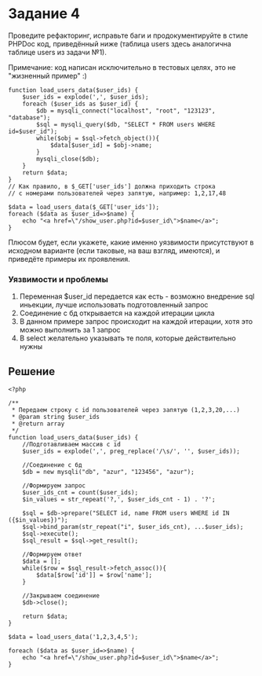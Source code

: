 # Задание 4

Проведите рефакторинг, исправьте баги и продокументируйте в стиле PHPDoc код, приведённый ниже (таблица users здесь аналогична таблице users из задачи №1).

Примечание: код написан исключительно в тестовых целях, это не "жизненный пример" :)
```
function load_users_data($user_ids) {
    $user_ids = explode(',', $user_ids);
    foreach ($user_ids as $user_id) {
        $db = mysqli_connect("localhost", "root", "123123", "database");
        $sql = mysqli_query($db, "SELECT * FROM users WHERE id=$user_id");
        while($obj = $sql->fetch_object()){
            $data[$user_id] = $obj->name;
        }
        mysqli_close($db);
    }
    return $data;
}
// Как правило, в $_GET['user_ids'] должна приходить строка
// с номерами пользователей через запятую, например: 1,2,17,48

$data = load_users_data($_GET['user_ids']);
foreach ($data as $user_id=>$name) {
    echo "<a href=\"/show_user.php?id=$user_id\">$name</a>";
}
```
Плюсом будет, если укажете, какие именно уязвимости присутствуют в исходном варианте (если таковые, на ваш взгляд, имеются), и приведёте примеры их проявления.

### Уязвимости и проблемы

<ol>
<li>Переменная $user_id передается как есть - возможно внедрение sql иньекции, лучше использовать подготовленный запрос</li>
<li>Соединение с бд открывается на каждой итерации цикла</li>
<li>В данном примере запрос происходит на каждой итерации, хотя это можно выполнить за 1 запрос</li>
<li>В select желательно указывать те поля, которые действительно нужны</li>
</ol>

## Решение

```
<?php

/**
 * Передаем строку с id пользователей через запятую (1,2,3,20,...)
 * @param string $user_ids
 * @return array
 */
function load_users_data($user_ids) {
    //Подготавливаем массив c id
    $user_ids = explode(',', preg_replace('/\s/', '', $user_ids));
    
    //Соединение с бд
    $db = new mysqli("db", "azur", "123456", "azur");

    //Формируем запрос
    $user_ids_cnt = count($user_ids);
    $in_values = str_repeat('?,', $user_ids_cnt - 1) . '?';

    $sql = $db->prepare("SELECT id, name FROM users WHERE id IN ({$in_values})");
    $sql->bind_param(str_repeat("i", $user_ids_cnt), ...$user_ids);
    $sql->execute();
    $sql_result = $sql->get_result();

    //Формируем ответ
    $data = [];
    while($row = $sql_result->fetch_assoc()){
        $data[$row['id']] = $row['name'];
    }

    //Закрываем соединение
    $db->close();

    return $data;
}

$data = load_users_data('1,2,3,4,5');

foreach ($data as $user_id=>$name) {
    echo "<a href=\"/show_user.php?id=$user_id\">$name</a>";
}
```
